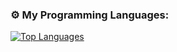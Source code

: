 ### ⚙️ My Programming Languages: 
<div> 
 
<a href="https://github.com/theDmitr" align="left"><img src="https://github-readme-stats.vercel.app/api/top-langs/?username=theDmitr&langs_count=10&title_color=0891b2&text_color=ffffff&icon_color=0891b2&bg_color=1c1917&hide_border=true&locale=en&custom_title=Top%20%Languages" alt="Top Languages" /></a> 
</div>
